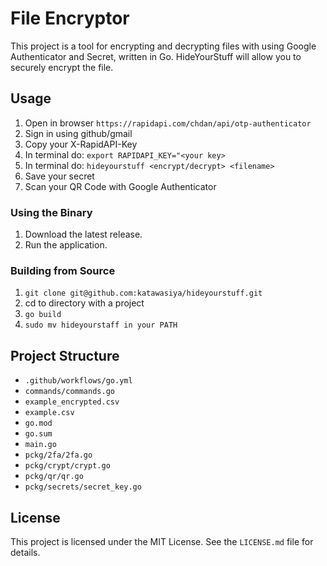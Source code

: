 # File Encryptor

This project is a tool for encrypting and decrypting files with using Google Authenticator and Secret, written in Go.
HideYourStuff will allow you to securely encrypt the file.

## Usage 

1. Open in browser `https://rapidapi.com/chdan/api/otp-authenticator`
2. Sign in using github/gmail
3. Copy your X-RapidAPI-Key
4. In terminal do: `export RAPIDAPI_KEY="<your key>`
5. In terminal do: `hideyourstuff <encrypt/decrypt> <filename>`
6. Save your secret 
7. Scan your QR Code with Google Authenticator

### Using the Binary

1. Download the latest release.
2. Run the application.

### Building from Source

1. `git clone git@github.com:katawasiya/hideyourstuff.git`
2. cd to directory with a project
3. `go build`
4. `sudo mv hideyourstaff in your PATH`

## Project Structure

- `.github/workflows/go.yml`
- `commands/commands.go`
- `example_encrypted.csv`
- `example.csv`
- `go.mod`
- `go.sum`
- `main.go`
- `pckg/2fa/2fa.go`
- `pckg/crypt/crypt.go`
- `pckg/qr/qr.go`
- `pckg/secrets/secret_key.go`

## License

This project is licensed under the MIT License. See the `LICENSE.md` file for details.
